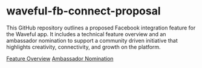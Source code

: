 # waveful-fb-connect-proposal

This GitHub repository outlines a proposed Facebook integration feature for the Waveful app. It includes a technical feature overview and an ambassador nomination to support a community driven initiative that highlights creativity, connectivity, and growth on the platform.

[Feature Overview](https://github.com/pausiam/waveful-fb-connect-proposal/blob/main/docs/feature-overview.md)
[Ambassador Nomination](https://github.com/pausiam/waveful-fb-connect-proposal/blob/main/docs/ambassador-nomination.md)
